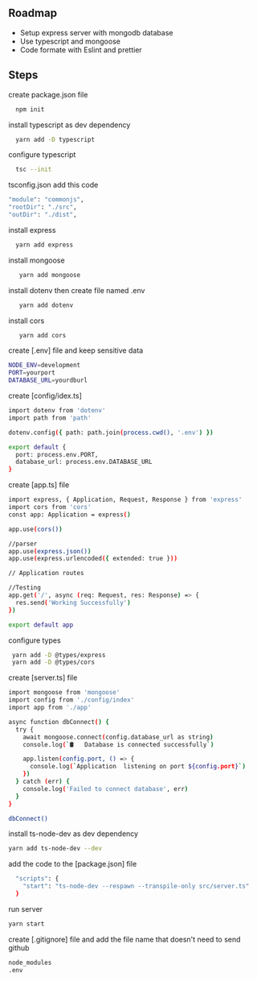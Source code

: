 
## Roadmap

- Setup express server with mongodb database
- Use typescript and mongoose
- Code formate with Eslint and prettier


## Steps

create package.json file

```bash
  npm init
```
install typescript as dev dependency

```bash
  yarn add -D typescript
```
configure typescript

```bash
  tsc --init
```
tsconfig.json add this code
```bash
"module": "commonjs", 
"rootDir": "./src",
"outDir": "./dist", 
```


install express
```bash
  yarn add express
```

install  mongoose
```bash
   yarn add mongoose
```

install  dotenv then create file named .env 
```bash
   yarn add dotenv 
```

install  cors 
```bash
   yarn add cors 
```

create [.env] file and keep sensitive data
```bash
NODE_ENV=development
PORT=yourport
DATABASE_URL=yourdburl
```


create [config/idex.ts]
```bash
import dotenv from 'dotenv'
import path from 'path'

dotenv.config({ path: path.join(process.cwd(), '.env') })

export default {
  port: process.env.PORT,
  database_url: process.env.DATABASE_URL
}
```

create [app.ts] file
```bash
import express, { Application, Request, Response } from 'express'
import cors from 'cors'
const app: Application = express()

app.use(cors())

//parser
app.use(express.json())
app.use(express.urlencoded({ extended: true }))

// Application routes

//Testing
app.get('/', async (req: Request, res: Response) => {
  res.send('Working Successfully')
})

export default app
```

configure types
```bash
 yarn add -D @types/express
 yarn add -D @types/cors
```

create [server.ts] file
```bash
import mongoose from 'mongoose'
import config from './config/index'
import app from './app'

async function dbConnect() {
  try {
    await mongoose.connect(config.database_url as string)
    console.log(`🛢   Database is connected successfully`)

    app.listen(config.port, () => {
      console.log(`Application  listening on port ${config.port}`)
    })
  } catch (err) {
    console.log('Failed to connect database', err)
  }
}

dbConnect()
```


install ts-node-dev as dev dependency
```bash
yarn add ts-node-dev --dev
```

add the code to the [package.json] file 
```bash
  "scripts": {
    "start": "ts-node-dev --respawn --transpile-only src/server.ts"
  }
```

run server
```bash
yarn start
```

create [.gitignore] file and add the file name that doesn't need to send github
```bash
node_modules
.env
```

